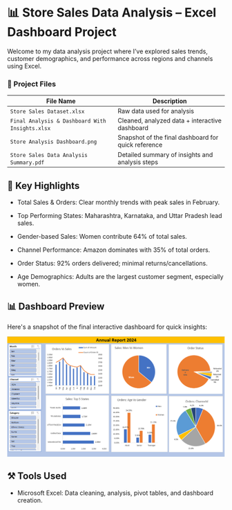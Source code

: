 # 📊 Store Sales Data Analysis – Excel Dashboard Project
Welcome to my data analysis project where I’ve explored sales trends, customer demographics, and performance across regions and channels using Excel.

### 📁 Project Files

| File Name                                         | Description                                                 |
|--------------------------------------------------|-------------------------------------------------------------|
| `Store Sales Dataset.xlsx`                       | Raw data used for analysis                                  |
| `Final Analysis & Dashboard With Insights.xlsx`  | Cleaned, analyzed data + interactive dashboard              |
| `Store Analysis Dashboard.png`                   | Snapshot of the final dashboard for quick reference         |
| `Store Sales Data Analysis Summary.pdf`          | Detailed summary of insights and analysis steps             |

## 📌 Key Highlights
* Total Sales & Orders: Clear monthly trends with peak sales in February.

* Top Performing States: Maharashtra, Karnataka, and Uttar Pradesh lead sales.

* Gender-based Sales: Women contribute 64% of total sales.

* Channel Performance: Amazon dominates with 35% of total orders.

* Order Status: 92% orders delivered; minimal returns/cancellations.

* Age Demographics: Adults are the largest customer segment, especially women.

## 📊 Dashboard Preview

Here's a snapshot of the final interactive dashboard for quick insights:

![Store Sales Dashboard](Store%20Analysis%20Dashboard.png)


## ⚒️ Tools Used
* Microsoft Excel: Data cleaning, analysis, pivot tables, and dashboard creation.
